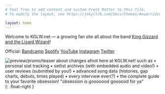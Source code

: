 ```yaml
---
# Feel free to add content and custom Front Matter to this file.
# To modify the layout, see https://jekyllrb.com/docs/themes/#overriding-theme-defaults

layout: home
---
```


Welcome to KGLW.net — a growing fan site all about the band [King Gizzard and the Lizard Wizard](https://kinggizzardandthelizardwizard.com)!

Official:
[Bandcamp](https://kinggizzard.bandcamp.com)
[Spotify](https://open.spotify.com/user/zk8c88m22bra3fvoelp0h87pn)
[YouTube](https://www.youtube.com/channel/UCNiyS8zr2RIddszLwtoyUow)
[Instagram](https://www.instagram.com/kinggizzard)
[Twitter](https://twitter.com/kinggizzard)

![preview/promo/teaser about changes afoot here at KGLW.net! such as • personal stat tracking • setlist archives (with embedded audio and video!) • user reviews (submitted by you!) • advanced song data (histories, gap charts, debuts, times played) • every interview ever(?) • the complete guide to your favorite obsession! "obsession is gooooood goooood for ya"](https://i.imgur.com/e6LUsjwh.jpg){: .float-right }
